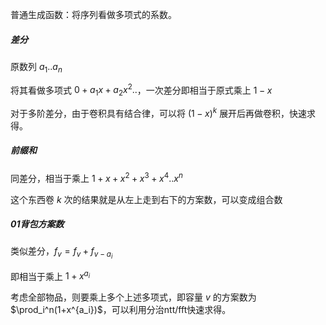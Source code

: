 普通生成函数：将序列看做多项式的系数。

##### 差分

原数列 $a_1..a_n$

将其看做多项式 $0+a_1x+a_2x^2..$，一次差分即相当于原式乘上 $1-x$ 

对于多阶差分，由于卷积具有结合律，可以将 $(1-x)^k$ 展开后再做卷积，快速求得。

##### 前缀和

同差分，相当于乘上 $1+x+x^2+x^3+x^4..x^n$

这个东西卷 $k$ 次的结果就是从左上走到右下的方案数，可以变成组合数

##### 01背包方案数

类似差分，$f_v = f_v+f_{v-a_i}$

即相当于乘上 $1+x^{a_i}$

考虑全部物品，则要乘上多个上述多项式，即容量 $v$ 的方案数为 $\prod_i^n(1+x^{a_i})$，可以利用分治ntt/fft快速求得。

